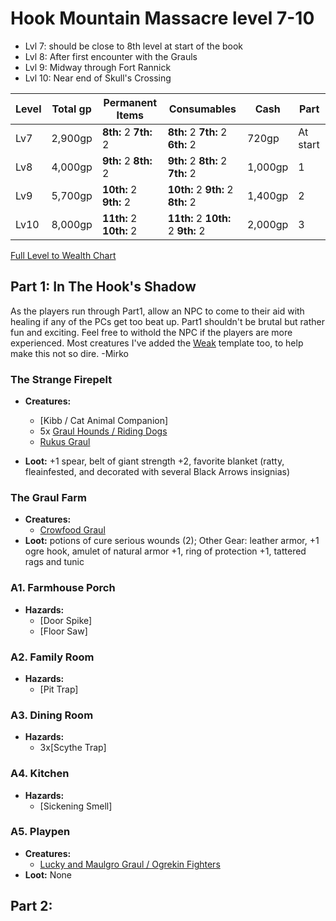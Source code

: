 # Hook Mountain Massacre level 7-10

- Lvl 7: should be close to 8th level at start of the book 
- Lvl 8: After first encounter with the Grauls
- Lvl 9: Midway through Fort Rannick
- Lvl 10: Near end of Skull's Crossing

Level | Total gp | Permanent Items         | Consumables                        | Cash    | Part
------|----------|-------------------------|------------------------------------|---------|-----
Lv7	  | 2,900gp  | **8th:** 2 **7th:** 2   | **8th:** 2 **7th:** 2 **6th:** 2   |   720gp | At start
Lv8   | 4,000gp  | **9th:** 2 **8th:** 2   | **9th:** 2 **8th:** 2 **7th:** 2	  | 1,000gp | 1
Lv9   | 5,700gp  | **10th:** 2 **9th:** 2  | **10th:** 2 **9th:** 2 **8th:** 2	| 1,400gp | 2
Lv10  | 8,000gp  | **11th:** 2 **10th:** 2 | **11th:** 2 **10th:** 2 **9th:** 2 | 2,000gp | 3
[Full Level to Wealth Chart](http://2e.aonprd.com/Rules.aspx?ID=581)

## Part 1: In The Hook's Shadow

As the players run through Part1, allow an NPC to come to their aid with healing if any of the PCs get too beat up. Part1 shouldn't be brutal but rather fun and exciting. Feel free to withold the NPC if the players are more experienced. Most creatures I've added the [Weak](http://2e.aonprd.com/Rules.aspx?ID=791) template too, to help make this not so dire. -Mirko

### The Strange Firepelt
 - **Creatures:** 
    - [Kibb / Cat Animal Companion]
    - 5x [Graul Hounds / Riding Dogs](http://2e.aonprd.com/Monsters.aspx?ID=125)
    - [Rukus Graul](https://monster.pf2.tools/v/mox9QoHm)
    
 - **Loot:** +1 spear, belt of giant strength +2, favorite blanket (ratty, fleainfested, and decorated with several Black Arrows insignias)



### The Graul Farm
  - **Creatures:** 
    - [Crowfood Graul](https://monster.pf2.tools/v/rT8ZT98R)
  - **Loot:** potions of cure serious wounds (2); Other Gear: leather armor, +1 ogre hook, amulet of natural armor +1, ring
of protection +1, tattered rags and tunic
  
### A1. Farmhouse Porch
  - **Hazards:**
    - [Door Spike]
    - [Floor Saw]
        
### A2. Family Room
  - **Hazards:**
    - [Pit Trap]

### A3. Dining Room
  - **Hazards:**
    - 3x[Scythe Trap]
  
### A4. Kitchen
  - **Hazards:**
    - [Sickening Smell]
    
### A5. Playpen
  - **Creatures:** 
    - [Lucky and Maulgro Graul / Ogrekin Fighters](https://monster.pf2.tools/v/cV7bSOhl)
  - **Loot:** None
  
  
## Part 2: 
